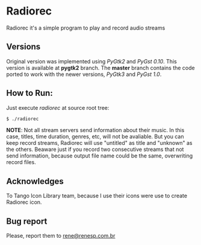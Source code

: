 # Radiorec

Radiorec it's a simple program to play and record audio streams

## Versions

Original version was implemented using *PyGtk2* and *PyGst  0.10*. This
version is available at **pygtk2** branch. The **master** branch
contains the code ported to work with the newer versions, *PyGtk3* and *PyGst 1.0*.

## How to  Run:

Just execute *radiorec* at source root tree:

```bash
$ ./radiorec
```

**NOTE**: Not all stream servers send information about their music.
          In this case, titles, time duration, genres, etc, will not
          be avaliable. But you can keep record streams, Radiorec will
          use "untitled" as title and "unknown" as the others.
          Beaware just if you record two consecutive streams that not
          send information, because output file name could be the same,
          overwriting record files. 


## Acknowledges

To Tango Icon Library team, because I use their icons were use to create Radiorec icon.

## Bug report

Please, report them to [rene@renesp.com.br](mailto:rene@renesp.com.br)

